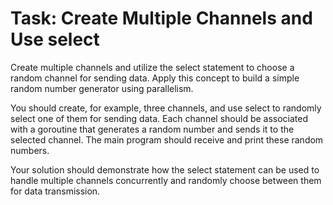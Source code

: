 # Task: Create Multiple Channels and Use select

Create multiple channels and utilize the select statement to choose a random channel for sending data. Apply this concept to build a simple random number generator using parallelism.

You should create, for example, three channels, and use select to randomly select one of them for sending data. 
Each channel should be associated with a goroutine that generates a random number and sends it to the selected channel. 
The main program should receive and print these random numbers.

Your solution should demonstrate how the select statement can be used to handle multiple channels concurrently and randomly choose between them for data transmission.